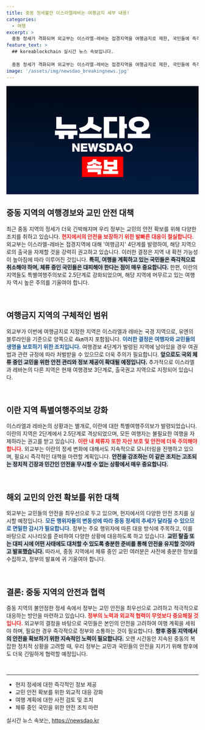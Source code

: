 ```yaml
---
title: 중동 정세불안 이스라엘레바논 여행금지 세부 내용!
categories:
  - 여행
excerpt: >
  중동 정세가 격화되며 외교부는 이스라엘-레바논 접경지역을 여행금지로 제한, 국민들에 즉각적인 철수를 권고합니다. 불안한 상황 속, 교민 안전이 최우선!
feature_text: >
  ## koreablockchain 실시간 뉴스 속보입니다.

  중동 정세가 격화되며 외교부는 이스라엘-레바논 접경지역을 여행금지로 제한, 국민들에 즉각적인 철수를 권고합니다. 불안한 상황 속, 교민 안전이 최우선!
image: '/assets/img/newsdao_breakingnews.jpg'
---
```


<p><img src="/assets/img/newsdao_breakingnews.jpg" alt="koreablockchain 속보" /></p>

<h2 data-ke-size="size26">중동 지역의 여행경보와 교민 안전 대책</h2>

<p data-ke-size="size16">최근 중동 지역의 정세가 더욱 긴박해지며 우리 정부는 교민의 안전 확보를 위해 다양한 조치를 취하고 있습니다. <b><span style="color: #ee2323;">현지에서의 안전을 보장하기 위한 발빠른 대응이 절실합니다.</span></b> 외교부는 이스라엘-레바논 접경지역에 대해 '여행금지' 4단계를 발령하여, 해당 지역으로의 출국을 자제할 것을 강력히 권고하고 있습니다. 이러한 결정은 지역 내 확전 가능성이 높아짐에 따라 이루어진 것입니다. <b><span style="background-color: #21538527;">특히, 여행을 계획하고 있는 국민들은 즉각적으로 취소해야 하며, 체류 중인 국민들은 대피해야 한다는 점이 매우 중요합니다.</span></b> 한편, 이란의 지역들도 특별여행주의보로 2.5단계로 강화되었으며, 해당 지역에 머무르고 있는 여행자 역시 높은 주의를 기울여야 합니다.</p>

<p data-ke-size="size16">&nbsp;</p>

<h2 data-ke-size="size26">여행금지 지역의 구체적인 범위</h2>

<p data-ke-size="size16">외교부가 이번에 여행금지로 지정한 지역은 이스라엘과 레바논 국경 지역으로, 유엔의 블루라인을 기준으로 양쪽으로 4㎞까지 포함됩니다. <b><span style="color: #1a5490;">이러한 결정은 여행자와 교민들의 생명을 보호하기 위한 조치입니다.</span></b> 여행경보 4단계가 발령된 지역에 남아있을 경우 여권법과 관련 규정에 따라 처벌받을 수 있으므로 더욱 주의가 필요합니다. <b><span style="background-color: #21538527;">앞으로도 국외 체류 중인 교민을 위한 안전 관리와 정보 제공이 확대될 예정입니다.</span></b> 추가적으로 이스라엘과 레바논의 다른 지역은 현재 여행경보 3단계로, 출국권고 지역으로 지정되어 있습니다.</p>

<p data-ke-size="size16">&nbsp;</p>

<h2 data-ke-size="size26">이란 지역 특별여행주의보 강화</h2>

<p data-ke-size="size16">이스라엘과 레바논의 상황과는 별개로, 이란에 대한 특별여행주의보가 발령되었습니다. 이란의 지역은 2단계에서 2.5단계로 격상되었으며, 모든 여행자는 불필요한 여행을 자제하라는 권고를 받고 있습니다. <b><span style="color: #ee2323;">이란 내 체류자 또한 자산 보호 및 안전에 더욱 주의해야 합니다.</span></b> 외교부는 이란의 정세 변화에 대해서도 지속적으로 모니터링을 진행하고 있으며, 필요시 즉각적인 대책을 마련할 계획입니다. <b><span style="background-color: #21538527;">안전을 강조하는 이 같은 조치는 고조되는 정치적 긴장과 민간인 안전을 무시할 수 없는 상황에서 매우 중요합니다.</span></b></p>

<p data-ke-size="size16">&nbsp;</p>

<h2 data-ke-size="size26">해외 교민의 안전 확보를 위한 대책</h2>

<p data-ke-size="size16">외교부는 교민들의 안전을 최우선으로 두고 있으며, 현지에서의 다양한 안전 조치를 실시할 예정입니다. <b><span style="color: #1a5490;">모든 행위자들의 변동성에 따라 중동 정세의 추세가 달라질 수 있으므로 면밀한 감시가 필요합니다.</span></b> 정부는 주요 행위자에 따른 대응 방식에 주목하고, 이를 바탕으로 시나리오를 준비하여 다양한 상황에 대응하도록 하고 있습니다. <b><span style="background-color: #21538527;">교민 탈출 또는 대피 시에 어떤 사태에도 대처할 수 있도록 충분한 준비를 통해 안전을 유지할 것이라고 발표했습니다.</span></b> 따라서, 중동 지역에서 체류 중인 교민 여러분은 사전에 충분한 정보를 수집하고, 정부의 발표에 귀 기울여야 합니다.</p>

<p data-ke-size="size16">&nbsp;</p>

<h2 data-ke-size="size26">결론: 중동 지역의 안전과 협력</h2>

<p data-ke-size="size16">중동 지역의 불안정한 정세 속에서 정부는 교민 안전을 최우선으로 고려하고 적극적으로 대응하는 방안을 마련하고 있습니다. <b><span style="color: #ee2323;">정부의 노력과 외교적 협력이 무엇보다 중요해질 것입니다.</span></b> 외교부의 결정을 바탕으로 국민들은 본인의 안전을 고려하여 여행 계획을 세워야 하며, 필요한 경우 즉각적으로 정부와 소통하는 것이 필요합니다. <b><span style="background-color: #21538527;">향후 중동 지역에서의 안전을 확보하기 위한 지속적인 노력이 필요합니다.</span></b> 오랜 시간동안 지속된 중동의 복잡한 정치적 상황을 고려할 때, 우리 정부는 교민과 국민들의 안전을 지키기 위해 향후에도 더욱 긴밀하게 협력할 예정입니다.</p>

<p data-ke-size="size16">&nbsp;</p>

<hr>

<ul>
    <li>현지 정세에 대한 즉각적인 정보 제공</li>
    <li>교민 안전 확보를 위한 외교적 대응 강화</li>
    <li>여행 계획에 대한 사전 검토 및 조치</li>
    <li>체류 중인 국민을 위한 안전 조치 마련</li>
</ul>
실시간 뉴스 속보는, <a href="https://newsdao.kr" rel="dofollow">https://newsdao.kr</a>


